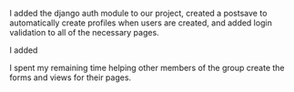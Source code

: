 I added the django auth module to our project, created a postsave to automatically create profiles when users are created,
and added login validation to all of the necessary pages.

I added 

I spent my remaining time helping other members of the group create the forms and views for their pages.